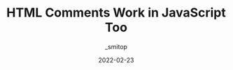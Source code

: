 ---
author: _smitop
date: 2022-02-23
permalink: false
tags:
  - javascript
  - html
target_url: https://smitop.com/post/js-html-comments/
title: HTML Comments Work in JavaScript Too
---